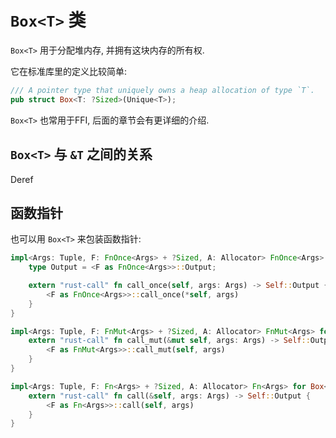 # `Box<T>` 类

`Box<T>` 用于分配堆内存, 并拥有这块内存的所有权.

它在标准库里的定义比较简单:

```rust
/// A pointer type that uniquely owns a heap allocation of type `T`.
pub struct Box<T: ?Sized>(Unique<T>);
```

`Box<T>` 也常用于FFI, 后面的章节会有更详细的介绍.

## `Box<T>` 与 `&T` 之间的关系

Deref

## 函数指针

也可以用 `Box<T>` 来包装函数指针:

```rust
impl<Args: Tuple, F: FnOnce<Args> + ?Sized, A: Allocator> FnOnce<Args> for Box<F, A> {
    type Output = <F as FnOnce<Args>>::Output;

    extern "rust-call" fn call_once(self, args: Args) -> Self::Output {
        <F as FnOnce<Args>>::call_once(*self, args)
    }
}

impl<Args: Tuple, F: FnMut<Args> + ?Sized, A: Allocator> FnMut<Args> for Box<F, A> {
    extern "rust-call" fn call_mut(&mut self, args: Args) -> Self::Output {
        <F as FnMut<Args>>::call_mut(self, args)
    }
}

impl<Args: Tuple, F: Fn<Args> + ?Sized, A: Allocator> Fn<Args> for Box<F, A> {
    extern "rust-call" fn call(&self, args: Args) -> Self::Output {
        <F as Fn<Args>>::call(self, args)
    }
}
```